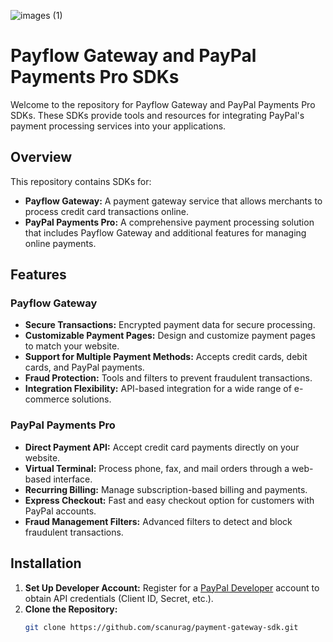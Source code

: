 ![images (1)](https://github.com/scanurag/payment-gateway/assets/90509642/b2130a27-ad60-4e1f-a752-966ed1811d48)

# Payflow Gateway and PayPal Payments Pro SDKs

Welcome to the repository for Payflow Gateway and PayPal Payments Pro SDKs. These SDKs provide tools and resources for integrating PayPal's payment processing services into your applications.

## Overview

This repository contains SDKs for:
- **Payflow Gateway:** A payment gateway service that allows merchants to process credit card transactions online.
- **PayPal Payments Pro:** A comprehensive payment processing solution that includes Payflow Gateway and additional features for managing online payments.

## Features

### Payflow Gateway
- **Secure Transactions:** Encrypted payment data for secure processing.
- **Customizable Payment Pages:** Design and customize payment pages to match your website.
- **Support for Multiple Payment Methods:** Accepts credit cards, debit cards, and PayPal payments.
- **Fraud Protection:** Tools and filters to prevent fraudulent transactions.
- **Integration Flexibility:** API-based integration for a wide range of e-commerce solutions.

### PayPal Payments Pro
- **Direct Payment API:** Accept credit card payments directly on your website.
- **Virtual Terminal:** Process phone, fax, and mail orders through a web-based interface.
- **Recurring Billing:** Manage subscription-based billing and payments.
- **Express Checkout:** Fast and easy checkout option for customers with PayPal accounts.
- **Fraud Management Filters:** Advanced filters to detect and block fraudulent transactions.

## Installation

1. **Set Up Developer Account:** Register for a [PayPal Developer](https://developer.paypal.com) account to obtain API credentials (Client ID, Secret, etc.).
2. **Clone the Repository:**
   ```sh
   git clone https://github.com/scanurag/payment-gateway-sdk.git
